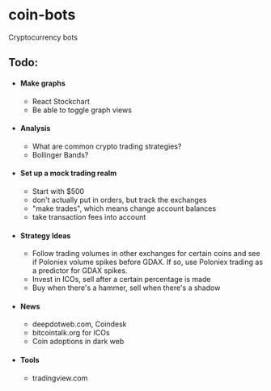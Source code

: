 # coin-bots
Cryptocurrency bots

## Todo: 
- #### Make graphs
  - React Stockchart
  - Be able to toggle graph views
- #### Analysis
  - What are common crypto trading strategies?
  - Bollinger Bands?
- #### Set up a mock trading realm
  - Start with $500
  - don't actually put in orders, but track the exchanges
  - "make trades", which means change account balances
  - take transaction fees into account
- #### Strategy Ideas
  - Follow trading volumes in other exchanges for certain coins and see if Poloniex volume spikes before GDAX. If so, use Poloniex trading as a predictor for GDAX spikes.
  - Invest in ICOs, sell after a certain percentage is made
  - Buy when there's a hammer, sell when there's a shadow
  
- #### News
  - deepdotweb.com, Coindesk
  - bitcointalk.org for ICOs
  - Coin adoptions in dark web
- #### Tools
  - tradingview.com
  
